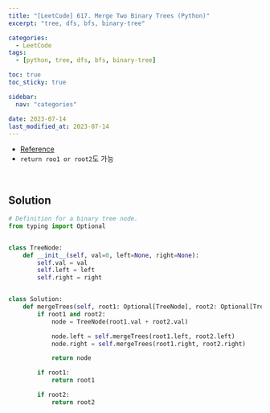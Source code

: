 ```yaml
---
title: "[LeetCode] 617. Merge Two Binary Trees (Python)"
excerpt: "tree, dfs, bfs, binary-tree"

categories:
  - LeetCode
tags:
  - [python, tree, dfs, bfs, binary-tree]

toc: true
toc_sticky: true

sidebar:
  nav: "categories"

date: 2023-07-14
last_modified_at: 2023-07-14
---
```


- [Reference](https://leetcode.com/problems/merge-two-binary-trees)
- `return roo1 or root2`도 가능

<br>

## Solution

```python
# Definition for a binary tree node.
from typing import Optional


class TreeNode:
    def __init__(self, val=0, left=None, right=None):
        self.val = val
        self.left = left
        self.right = right


class Solution:
    def mergeTrees(self, root1: Optional[TreeNode], root2: Optional[TreeNode]) -> Optional[TreeNode]:
        if root1 and root2:
            node = TreeNode(root1.val + root2.val)

            node.left = self.mergeTrees(root1.left, root2.left)
            node.right = self.mergeTrees(root1.right, root2.right)

            return node

        if root1:
            return root1

        if root2:
            return root2
```
